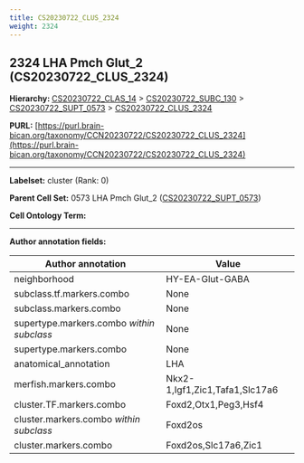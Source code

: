 ```yaml
---
title: CS20230722_CLUS_2324
weight: 2324
---
```

## 2324 LHA Pmch Glut_2 (CS20230722_CLUS_2324)
<b>Hierarchy: </b>
[CS20230722_CLAS_14](../CS20230722_CLAS_14) >
[CS20230722_SUBC_130](../CS20230722_SUBC_130) >
[CS20230722_SUPT_0573](../CS20230722_SUPT_0573) >
[CS20230722_CLUS_2324](../CS20230722_CLUS_2324)

**PURL:** [https://purl.brain-bican.org/taxonomy/CCN20230722/CS20230722_CLUS_2324](https://purl.brain-bican.org/taxonomy/CCN20230722/CS20230722_CLUS_2324)

---


**Labelset:** cluster (Rank: 0)

**Parent Cell Set:** 0573 LHA Pmch Glut_2 ([CS20230722_SUPT_0573](../CS20230722_SUPT_0573))



**Cell Ontology Term:** 

[MARKER GENES.]: #


---

[TRANSFERRED ANNOTATIONS.]: #


[AUTHOR ANNOTATION FIELDS.]: #


**Author annotation fields:**

| Author annotation | Value |
|-------------------|-------|
|neighborhood|HY-EA-Glut-GABA|
|subclass.tf.markers.combo|None|
|subclass.markers.combo|None|
|supertype.markers.combo _within subclass_|None|
|supertype.markers.combo|None|
|anatomical_annotation|LHA|
|merfish.markers.combo|Nkx2-1,Igf1,Zic1,Tafa1,Slc17a6|
|cluster.TF.markers.combo|Foxd2,Otx1,Peg3,Hsf4|
|cluster.markers.combo _within subclass_|Foxd2os|
|cluster.markers.combo|Foxd2os,Slc17a6,Zic1|
